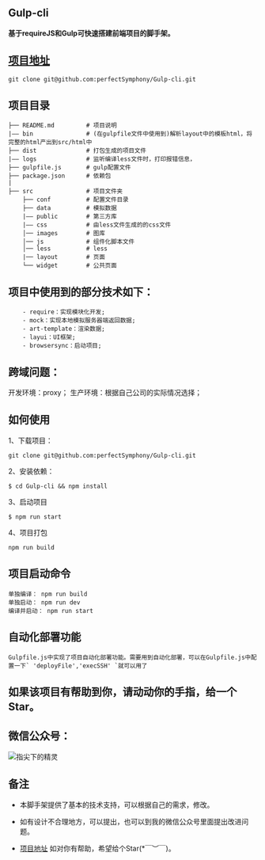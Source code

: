 ## Gulp-cli
**基于requireJS和Gulp可快速搭建前端项目的脚手架。**


## [项目地址](https://github.com/perfectSymphony/Gulp-cli)
```
git clone git@github.com:perfectSymphony/Gulp-cli.git
```

## 项目目录
```
├── README.md         # 项目说明
|—— bin               # (在gulpfile文件中使用到)解析layout中的模板html，将完整的html产出到src/html中
├── dist              # 打包生成的项目文件
|—— logs              # 监听编译less文件时，打印报错信息， 
├── gulpfile.js       # gulp配置文件
├── package.json      # 依赖包
|
├── src               # 项目文件夹
    ├── conf          # 配置文件目录
    ├── data          # 模拟数据
    |—— public        # 第三方库
    |—— css           # 由less文件生成的的css文件
    │── images        # 图库
    │── js            # 组件化脚本文件
    │── less          # less
    |── layout	      # 页面
    └── widget        # 公共页面
```

## 项目中使用到的部分技术如下：
```
	- require：实现模块化开发;
	- mock：实现本地模拟服务器端返回数据;
	- art-template：渲染数据;
	- layui：UI框架;
	- browsersync：启动项目;
```
## 跨域问题：
开发环境：proxy；
生产环境：根据自己公司的实际情况选择；

## 如何使用
1、下载项目：
```
git clone git@github.com:perfectSymphony/Gulp-cli.git

```
2、安装依赖：
```
$ cd Gulp-cli && npm install
```
3、启动项目
```
$ npm run start
```
4、项目打包
```
npm run build
```

## 项目启动命令
```
单独编译： npm run build
单独启动： npm run dev
编译并启动： npm run start
```

## 自动化部署功能

```
Gulpfile.js中实现了项目自动化部署功能。需要用到自动化部署，可以在Gulpfile.js中配置一下` 'deployFile','execSSH' `就可以用了

``` 

## 如果该项目有帮助到你，请动动你的手指，给一个Star。

## 微信公众号：
![指尖下的精灵](https://raw.githubusercontent.com/perfectSymphony/Gulp-cli/b08538bc938d56aa729085bf5305afc425bf8d9c/Wechat/0.jpg)


## 备注

* 本脚手架提供了基本的技术支持，可以根据自己的需求，修改。

* 如有设计不合理地方，可以提出，也可以到我的微信公众号里面提出改进问题。

* [项目地址](https://github.com/perfectSymphony/Gulp-cli) 如对你有帮助，希望给个Star(*￣︶￣)。
